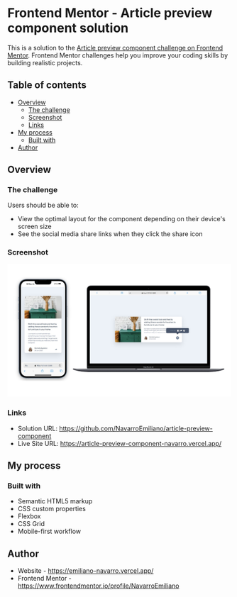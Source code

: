 # Frontend Mentor - Article preview component solution

This is a solution to the [Article preview component challenge on Frontend Mentor](https://www.frontendmentor.io/challenges/article-preview-component-dYBN_pYFT). Frontend Mentor challenges help you improve your coding skills by building realistic projects. 

## Table of contents

- [Overview](#overview)
  - [The challenge](#the-challenge)
  - [Screenshot](#screenshot)
  - [Links](#links)
- [My process](#my-process)
  - [Built with](#built-with)
- [Author](#author)



## Overview

### The challenge

Users should be able to:

- View the optimal layout for the component depending on their device's screen size
- See the social media share links when they click the share icon

### Screenshot

![](/images/screenshot.jpg)



### Links

- Solution URL: https://github.com/NavarroEmiliano/article-preview-component
- Live Site URL: https://article-preview-component-navarro.vercel.app/

## My process

### Built with

- Semantic HTML5 markup
- CSS custom properties
- Flexbox
- CSS Grid
- Mobile-first workflow


## Author


- Website - https://emiliano-navarro.vercel.app/
- Frontend Mentor - https://www.frontendmentor.io/profile/NavarroEmiliano

